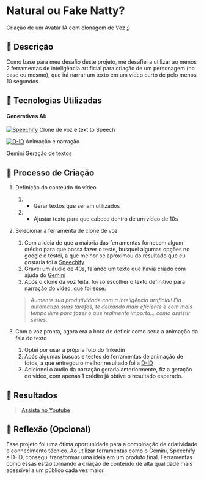 # Natural ou Fake Natty?
Criação de um Avatar IA com clonagem de Voz ;)

## 📒 Descrição
Como base para meu desafio deste projeto, me desafiei a utilizar ao menos 2 ferramentas de inteligência artificial para criação de um personagem (no caso eu mesmo), que irá narrar um texto em um vídeo curto de pelo menos 10 segundos.


## 🤖 Tecnologias Utilizadas

#### Generatives AI:
[![Speechify](https://myvoice.speechify.com/logo.svg 'Speechify')](https://codecademy.com) 
Clone de voz e text to Speech

[![D-ID](https://studio.d-id.com/assets/did_logo_dark-17fd213e.svg 'D-iD')](d-id.com)
Animação e narração

[Gemini](gemini.google.com) 
Geração de textos


## 🧐 Processo de Criação
1) Definição do conteúdo do vídeo
   1) - Gerar textos que seriam utilizados
   2) - Ajustar texto para que cabece dentro de um vídeo de 10s
2) Selecionar a ferramenta de clone de voz
   1) Com a ideia de que a maioria das ferramentas fornecem algum crédito para que possa fazer o teste, busquei algumas opções no google e testei, a que melhor se aproximou do resultado que eu gostaria foi a [Speechify](gemini.google.com)
   2) Gravei um áudio de 40s, falando um texto que havia criado com ajuda do [Gemini](gemini.google.com)
   3) Após o clone da voz feita, foi só escolher o texto definitivo para narração do vídeo, que foi esse:
   
   > _Aumente sua produtividade com a inteligência artificial! Ela automatiza suas tarefas, te deixando mais eficiente e com mais tempo livre para fazer o que realmente importa... como assistir séries_.
3) Com a voz pronta, agora era a hora de definir como seria a animação da fala do texto
   1) Optei por usar a própria foto do linkedin
   2) Após algumas buscas e testes de ferramentas de animação de fotos, a que entregou o melhor resultado foi a [D-ID](d-id.com)
   3) Adicionei o áudio da narração gerada anteriormente, fiz a geração do vídeo, com apenas 1 crédito já obtive o resultado esperado.

## 🚀 Resultados
> [Assista no Youtube](https://youtu.be/OKi7EMXXVjw)


## 💭 Reflexão (Opcional)
Esse projeto foi uma ótima oportunidade para a combinação de criatividade e conhecimento técnico. Ao utilizar ferramentas como o Gemini, Speechify e D-ID, consegui transformar uma ideia em um produto final.
Ferramentas como essas estão tornando a criação de conteúdo de alta qualidade mais acessível a um público cada vez maior.

